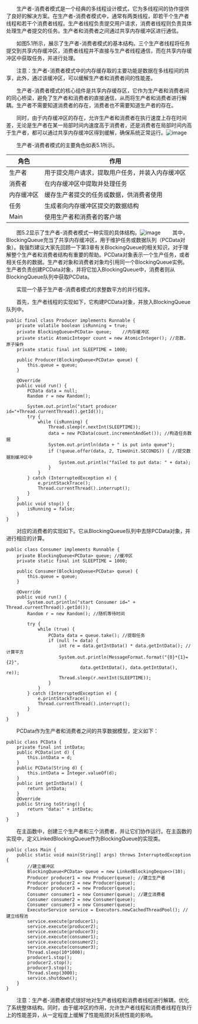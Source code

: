 &emsp;&emsp;生产者-消费者模式是一个经典的多线程设计模式，它为多线程间的协作提供了良好的解决方案。在生产者-消费者模式中，通常有两类线程，即若干个生产者线程和若干个消费者线程。生产者线程负责提交用户请求，消费者线程则负责具体处理生产者提交的任务。生产者和消费者之间通过共享内存缓冲区进行通信。

&emsp;&emsp;如图5.1所示，展示了生产者-消费者模式的基本结构。三个生产者线程将任务提交到共享内存缓冲区，消费者线程并不直接与生产者线程通信，而在共享内存缓冲区中获取任务，并进行处理。

&emsp;&emsp;注意：生产者-消费者模式中的内存缓存取的主要功能是数据在多线程间的共享，此外，通过该缓冲区，可以缓解生产者和消费者间的性能差。

&emsp;&emsp;生产者-消费者模式的核心组件是共享内存缓存区，它作为生产者和消费者间的同心桥梁，避免了生产者和消费者的直接通信，从而将生产者和消费者进行解耦。生产者不需要知道消费者的存在，消费者也不需要知道生产者的存在。

&emsp;&emsp;同时，由于内存缓冲区的存在，允许生产者和消费者在执行速度上存在时间差，无论是生产者在某一局部时间内速度高于消费者，还是消费者在局部时间内高于生产者，都可以通过共享内存缓冲区得到缓解，确保系统正常运行。![image](http://img.blog.csdn.net/20161221215841433?watermark/2/text/aHR0cDovL2Jsb2cuY3Nkbi5uZXQvamlhbmd6aGV4aQ==/font/5a6L5L2T/fontsize/400/fill/I0JBQkFCMA==/dissolve/70/gravity/Center)

&emsp;&emsp;生产者-消费者模式的主要角色如表5.1所示。

角色 | 作用
---|---
生产者 | 用于提交用户请求，提取用户任务，并装入内存缓冲区
消费者 | 在内存缓冲区中提取并处理任务
内存缓冲区 | 缓存生产者提交的任务或数据，供消费者使用
任务 | 生成者向内存缓冲区提交的数据结构
Main | 使用生产者和消费者的客户端

&emsp;&emsp;图5.2显示了生产者-消费者模式一种实现的具体结构。![image](http://img.blog.csdn.net/20161221215939925?watermark/2/text/aHR0cDovL2Jsb2cuY3Nkbi5uZXQvamlhbmd6aGV4aQ==/font/5a6L5L2T/fontsize/400/fill/I0JBQkFCMA==/dissolve/70/gravity/Center)
&emsp;&emsp;其中，BlockingQueue充当了共享内存缓冲区，用于维护任务或数据队列（PCData对象）。我强烈建议大家先回顾一下第3章有关BlockingQueue的相关知识，对于理解整个生产者和消费者结构有重要的帮助。PCData对象表示一个生产任务，或者相关任务的数据。生产者对象和消费者对象均引用同一个BlockingQueue实例。生产者负责创建PCData对象，并将它加入BlockingQueue中，消费者则从BlockingQueue队列中获取PCData。

&emsp;&emsp;实现一个基于生产者-消费者模式的求整数平方的并行程序。

&emsp;&emsp;首先，生产者线程的实现如下，它构建PCData对象，并放入BlockingQueue队列中。
```
public final class Producer implements Runnable {
    private volatile boolean isRunning = true;
    private BlockingQueue<PCData> queue;    //内存缓冲区
    private static AtomicInteger count = new AtomicInteger(); //总数，原子操作
    private static final int SLEEPTIME = 1000;

    public Producer(BlockingQueue<PCData> queue) {
        this.queue = queue;
    }

    @Override
    public void run() {
        PCData data = null;
        Random r = new Random();

        System.out.println("start producer id="+Thread.currentThread().getId());
        try {
            while (isRunning) {
                Thread.sleep(r.nextInt(SLEEPTIME));
                data = new PCData(count.incrementAndGet()); //构造任务数据
                System.out.println(data + " is put into queue");
                if (!queue.offer(data, 2, TimeUnit.SECONDS)) { //提交数据到缓冲区中
                    System.out.println("failed to put data: " + data);
                }
            }
        } catch (InterruptedException e) {
            e.printStackTrace();
            Thread.currentThread().interrupt();
        }
    }
    public void stop() {
        isRunning = false;
    }
}
```
&emsp;&emsp;对应的消费者的实现如下。它从BlockingQueue队列中去除PCData对象，并进行相应的计算。
```
public class Consumer implements Runnable {
    private BlockingQueue<PCData> queue; //缓冲区
    private static final int SLEEPTIME = 1000;

    public Consumer(BlockingQueue<PCData> queue) {
        this.queue = queue;
    }

    @Override
    public void run() {
        System.out.println("start Consumer id=" + Thread.currentThread().getId());
        Random r = new Random(); //随机等待时间

        try {
            while (true) {
                PCData data = queue.take(); //提取任务
                if (null != data) {
                    int re = data.getIntData() * data.getIntData(); //计算平方
                    System.out.println(MessageFormat.format("{0}*{1}={2}",
                            data.getIntData(), data.getIntData(), re));
                    Thread.sleep(r.nextInt(SLEEPTIME));
                }
            }
        } catch (InterruptedException e) {
            e.printStackTrace();
            Thread.currentThread().interrupt();
        }
    }
}
```
&emsp;&emsp;PCData作为生产者和消费者之间的共享数据模型，定义如下：
```
public class PCData {
    private final int intData;
    public PCData(int d) {
        this.intData = d;
    }
    public PCData(String d) {
        this.intData = Integer.valueOf(d);
    }
    public int getIntData() {
        return intData;
    }
    @Override
    public String toString() {
        return "data:" + intData;
    }
}
```
&emsp;&emsp;在主函数中，创建三个生产者和三个消费者，并让它们协作运行。在主函数的实现中，定义LinkedBlockingQueue作为BlockingQueue的实现类。
```
public class Main {
    public static void main(String[] args) throws InterruptedException {
        //建立缓冲区
        BlockingQueue<PCData> queue = new LinkedBlockingDeque<>(10);
        Producer producer1 = new Producer(queue); //建立生产者
        Producer producer2 = new Producer(queue);
        Producer producer3 = new Producer(queue);
        Consumer consumer1 = new Consumer(queue); //建立消费者
        Consumer consumer2 = new Consumer(queue);
        Consumer consumer3 = new Consumer(queue);
        ExecutorService service = Executors.newCachedThreadPool(); //建立线程池
        service.execute(producer1);
        service.execute(producer2);
        service.execute(producer3);
        service.execute(consumer1);
        service.execute(consumer2);
        service.execute(consumer3);
        Thread.sleep(10*1000);
        producer1.stop();
        producer2.stop();
        producer3.stop();
        Thread.sleep(3000);
        service.shutdown();
    }
}
```
&emsp;&emsp;注意：生产者-消费者模式很好地对生产者线程和消费者线程进行解耦，优化了系统整体结构。同时，由于缓冲区的作用，允许生产者线程和消费者线程在执行上的性能差异，从一定程度上缓解了性能瓶颈对系统性能的影响。


